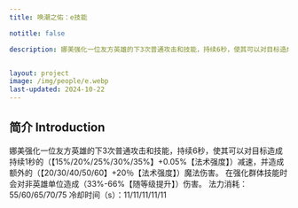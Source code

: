 ```yaml
---
title: 唤潮之佑：e技能

notitle: false

description: 娜美强化一位友方英雄的下3次普通攻击和技能，持续6秒，使其可以对目标造成持续1秒的魔法伤害。在强化群体技能时会对非英雄单位造成伤害。


layout: project
image: /img/people/e.webp
last-updated: 2024-10-22
---
```


## 简介 Introduction
娜美强化一位友方英雄的下3次普通攻击和技能，持续6秒，使其可以对目标造成持续1秒的（【15%/20%/25%/30%/35%】+0.05%【法术强度】）减速，并造成额外的（【20/30/40/50/60】+20％【法术强度】）魔法伤害。
在强化群体技能时会对非英雄单位造成（33%-66%【随等级提升】）伤害。
法力消耗：55/60/65/70/75
冷却时间（s）：11/11/11/11/11
